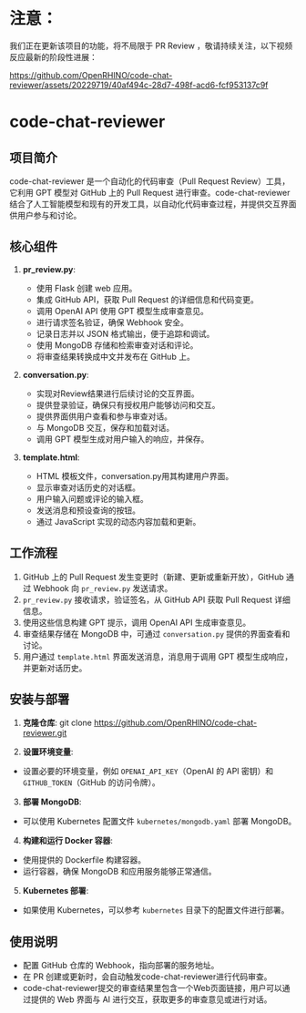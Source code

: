 # 注意：
我们正在更新该项目的功能，将不局限于 PR Review ，敬请持续关注，以下视频反应最新的阶段性进展：

https://github.com/OpenRHINO/code-chat-reviewer/assets/20229719/40af494c-28d7-498f-acd6-fcf953137c9f


# code-chat-reviewer

## 项目简介
code-chat-reviewer 是一个自动化的代码审查（Pull Request Review）工具，它利用 GPT 模型对 GitHub 上的 Pull Request 进行审查。code-chat-reviewer结合了人工智能模型和现有的开发工具，以自动化代码审查过程，并提供交互界面供用户参与和讨论。

## 核心组件
1. **pr_review.py**:
   - 使用 Flask 创建 web 应用。
   - 集成 GitHub API，获取 Pull Request 的详细信息和代码变更。
   - 调用 OpenAI API 使用 GPT 模型生成审查意见。
   - 进行请求签名验证，确保 Webhook 安全。
   - 记录日志并以 JSON 格式输出，便于追踪和调试。
   - 使用 MongoDB 存储和检索审查对话和评论。
   - 将审查结果转换成中文并发布在 GitHub 上。

2. **conversation.py**:
   - 实现对Review结果进行后续讨论的交互界面。
   - 提供登录验证，确保只有授权用户能够访问和交互。
   - 提供界面供用户查看和参与审查对话。
   - 与 MongoDB 交互，保存和加载对话。
   - 调用 GPT 模型生成对用户输入的响应，并保存。

3. **template.html**:
   - HTML 模板文件，conversation.py用其构建用户界面。
   - 显示审查对话历史的对话框。
   - 用户输入问题或评论的输入框。
   - 发送消息和预设查询的按钮。
   - 通过 JavaScript 实现的动态内容加载和更新。

## 工作流程
1. GitHub 上的 Pull Request 发生变更时（新建、更新或重新开放），GitHub 通过 Webhook 向 `pr_review.py` 发送请求。
2. `pr_review.py` 接收请求，验证签名，从 GitHub API 获取 Pull Request 详细信息。
3. 使用这些信息构建 GPT 提示，调用 OpenAI API 生成审查意见。
4. 审查结果存储在 MongoDB 中，可通过 `conversation.py` 提供的界面查看和讨论。
5. 用户通过 `template.html` 界面发送消息，消息用于调用 GPT 模型生成响应，并更新对话历史。

## 安装与部署
1. **克隆仓库**:
git clone https://github.com/OpenRHINO/code-chat-reviewer.git

2. **设置环境变量**:
- 设置必要的环境变量，例如 `OPENAI_API_KEY`（OpenAI 的 API 密钥）和 `GITHUB_TOKEN`（GitHub 的访问令牌）。

3. **部署 MongoDB**:
- 可以使用 Kubernetes 配置文件 `kubernetes/mongodb.yaml` 部署 MongoDB。

4. **构建和运行 Docker 容器**:
- 使用提供的 Dockerfile 构建容器。
- 运行容器，确保 MongoDB 和应用服务能够正常通信。

5. **Kubernetes 部署**:
- 如果使用 Kubernetes，可以参考 `kubernetes` 目录下的配置文件进行部署。

## 使用说明
- 配置 GitHub 仓库的 Webhook，指向部署的服务地址。
- 在 PR 创建或更新时，会自动触发code-chat-reviewer进行代码审查。
- code-chat-reviewer提交的审查结果里包含一个Web页面链接，用户可以通过提供的 Web 界面与 AI 进行交互，获取更多的审查意见或进行对话。


